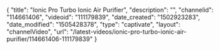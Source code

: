 {
    "title": "Ionic Pro Turbo Ionic Air Purifier",
    "description": "",
    "channelid": "114661406",
    "videoid": "111179839",
    "date_created": "1502923283",
    "date_modified": "1505428378",
    "type": "captivate",
    "layout": "channelVideo",
    "url": "\/latest-videos\/ionic-pro-turbo-ionic-air-purifier\/114661406-111179839"
}